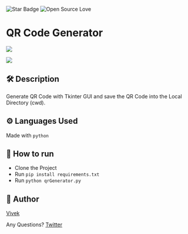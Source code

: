 <!--Please do not remove this part-->
![Star Badge](https://img.shields.io/static/v1?label=%F0%9F%8C%9F&message=If%20Useful&style=style=flat&color=BC4E99)
![Open Source Love](https://badges.frapsoft.com/os/v1/open-source.svg?v=103)

# QR Code Generator
![](https://github.com/vivekthedev/python-mini-project/commit/4f1337135113b1b2b45bd43061af556fb699b3a8#diff-4faf69788a0fc734d1f2d494a26a3df4014dceef6f750698e6a743c417a5dae2)

![](https://github.com/vivekthedev/python-mini-project/commit/4f1337135113b1b2b45bd43061af556fb699b3a8#diff-1e207a0ef96be2866202c71fe28e53495926aee8d63cfded23af79de1eab62ce)

## 🛠️ Description
Generate QR Code with Tkinter GUI and save the QR Code into the Local Directory (cwd).

## ⚙️ Languages Used
Made with `python`

## 🌟 How to run
- Clone the Project
- Run `pip install requirements.txt`
- Run `python qrGenerator.py`


## 🤖 Author
[Vivek](https://github.com/vivekthedev)

Any Questions?
[Twitter](https://twitter.com/vivekthedev)